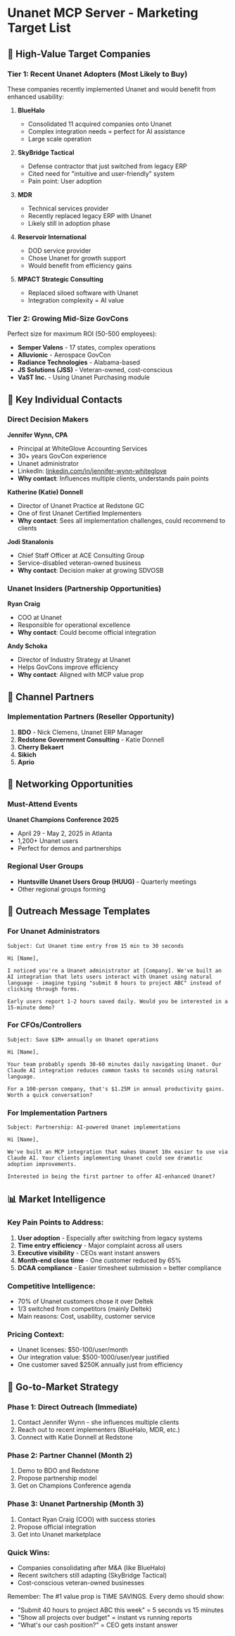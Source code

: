 # Unanet MCP Server - Marketing Target List

## 🎯 High-Value Target Companies

### Tier 1: Recent Unanet Adopters (Most Likely to Buy)
These companies recently implemented Unanet and would benefit from enhanced usability:

1. **BlueHalo**
   - Consolidated 11 acquired companies onto Unanet
   - Complex integration needs = perfect for AI assistance
   - Large scale operation

2. **SkyBridge Tactical**
   - Defense contractor that just switched from legacy ERP
   - Cited need for "intuitive and user-friendly" system
   - Pain point: User adoption

3. **MDR**
   - Technical services provider
   - Recently replaced legacy ERP with Unanet
   - Likely still in adoption phase

4. **Reservoir International**
   - DOD service provider
   - Chose Unanet for growth support
   - Would benefit from efficiency gains

5. **MPACT Strategic Consulting**
   - Replaced siloed software with Unanet
   - Integration complexity = AI value

### Tier 2: Growing Mid-Size GovCons
Perfect size for maximum ROI (50-500 employees):

- **Semper Valens** - 17 states, complex operations
- **Alluvionic** - Aerospace GovCon
- **Radiance Technologies** - Alabama-based
- **JS Solutions (JSS)** - Veteran-owned, cost-conscious
- **VaST Inc.** - Using Unanet Purchasing module

## 👤 Key Individual Contacts

### Direct Decision Makers

**Jennifer Wynn, CPA**
- Principal at WhiteGlove Accounting Services
- 30+ years GovCon experience
- Unanet administrator
- LinkedIn: [linkedin.com/in/jennifer-wynn-whiteglove](https://www.linkedin.com/in/jennifer-wynn-whiteglove)
- **Why contact**: Influences multiple clients, understands pain points

**Katherine (Katie) Donnell**
- Director of Unanet Practice at Redstone GC
- One of first Unanet Certified Implementers
- **Why contact**: Sees all implementation challenges, could recommend to clients

**Jodi Stanalonis**
- Chief Staff Officer at ACE Consulting Group
- Service-disabled veteran-owned business
- **Why contact**: Decision maker at growing SDVOSB

### Unanet Insiders (Partnership Opportunities)

**Ryan Craig**
- COO at Unanet
- Responsible for operational excellence
- **Why contact**: Could become official integration

**Andy Schoka**
- Director of Industry Strategy at Unanet
- Helps GovCons improve efficiency
- **Why contact**: Aligned with MCP value prop

## 🤝 Channel Partners

### Implementation Partners (Reseller Opportunity)
1. **BDO** - Nick Clemens, Unanet ERP Manager
2. **Redstone Government Consulting** - Katie Donnell
3. **Cherry Bekaert**
4. **Sikich**
5. **Aprio**

## 📍 Networking Opportunities

### Must-Attend Events

**Unanet Champions Conference 2025**
- April 29 - May 2, 2025 in Atlanta
- 1,200+ Unanet users
- Perfect for demos and partnerships

### Regional User Groups
- **Huntsville Unanet Users Group (HUUG)** - Quarterly meetings
- Other regional groups forming

## 💬 Outreach Message Templates

### For Unanet Administrators
```
Subject: Cut Unanet time entry from 15 min to 30 seconds

Hi [Name],

I noticed you're a Unanet administrator at [Company]. We've built an AI integration that lets users interact with Unanet using natural language - imagine typing "submit 8 hours to project ABC" instead of clicking through forms.

Early users report 1-2 hours saved daily. Would you be interested in a 15-minute demo?
```

### For CFOs/Controllers
```
Subject: Save $1M+ annually on Unanet operations

Hi [Name],

Your team probably spends 30-60 minutes daily navigating Unanet. Our Claude AI integration reduces common tasks to seconds using natural language.

For a 100-person company, that's $1.25M in annual productivity gains. Worth a quick conversation?
```

### For Implementation Partners
```
Subject: Partnership: AI-powered Unanet implementations

Hi [Name],

We've built an MCP integration that makes Unanet 10x easier to use via Claude AI. Your clients implementing Unanet could see dramatic adoption improvements.

Interested in being the first partner to offer AI-enhanced Unanet?
```

## 📊 Market Intelligence

### Key Pain Points to Address:
1. **User adoption** - Especially after switching from legacy systems
2. **Time entry efficiency** - Major complaint across all users
3. **Executive visibility** - CEOs want instant answers
4. **Month-end close time** - One customer reduced by 65%
5. **DCAA compliance** - Easier timesheet submission = better compliance

### Competitive Intelligence:
- 70% of Unanet customers chose it over Deltek
- 1/3 switched from competitors (mainly Deltek)
- Main reasons: Cost, usability, customer service

### Pricing Context:
- Unanet licenses: $50-100/user/month
- Our integration value: $500-1000/user/year justified
- One customer saved $250K annually just from efficiency

## 🚀 Go-to-Market Strategy

### Phase 1: Direct Outreach (Immediate)
1. Contact Jennifer Wynn - she influences multiple clients
2. Reach out to recent implementers (BlueHalo, MDR, etc.)
3. Connect with Katie Donnell at Redstone

### Phase 2: Partner Channel (Month 2)
1. Demo to BDO and Redstone
2. Propose partnership model
3. Get on Champions Conference agenda

### Phase 3: Unanet Partnership (Month 3)
1. Contact Ryan Craig (COO) with success stories
2. Propose official integration
3. Get into Unanet marketplace

### Quick Wins:
- Companies consolidating after M&A (like BlueHalo)
- Recent switchers still adapting (SkyBridge Tactical)
- Cost-conscious veteran-owned businesses

Remember: The #1 value prop is TIME SAVINGS. Every demo should show:
- "Submit 40 hours to project ABC this week" = 5 seconds vs 15 minutes
- "Show all projects over budget" = instant vs running reports
- "What's our cash position?" = CEO gets instant answer